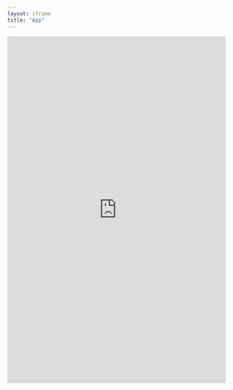```yaml
---
layout: iframe
title: "App"
---
```

<iframe frameborder='0' width='100%' height='800' src='http://ohi-science.shinyapps.io/ecu_app'></iframe>
